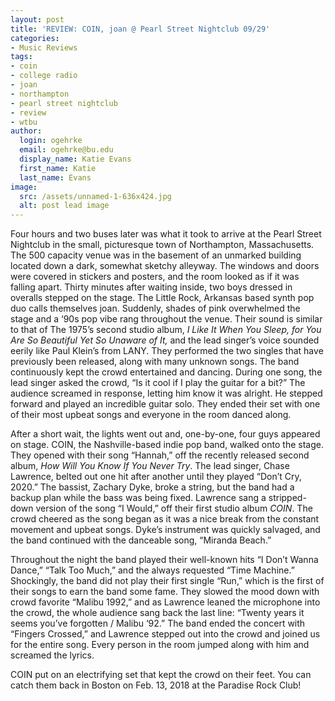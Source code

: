 ```yaml
---
layout: post
title: 'REVIEW: COIN, joan @ Pearl Street Nightclub 09/29'
categories:
- Music Reviews
tags:
- coin
- college radio
- joan
- northampton
- pearl street nightclub
- review
- wtbu
author:
  login: ogehrke
  email: ogehrke@bu.edu
  display_name: Katie Evans
  first_name: Katie
  last_name: Evans
image:
  src: /assets/unnamed-1-636x424.jpg
  alt: post lead image
---
```

Four hours and two buses later was what it took to arrive at the Pearl Street Nightclub in the small, picturesque town of Northampton, Massachusetts. The 500 capacity venue was in the basement of an unmarked building located down a dark, somewhat sketchy alleyway. The windows and doors were covered in stickers and posters, and the room looked as if it was falling apart. Thirty minutes after waiting inside, two boys dressed in overalls stepped on the stage. The Little Rock, Arkansas based synth pop duo calls themselves joan. Suddenly, shades of pink overwhelmed the stage and a ‘90s pop vibe rang throughout the venue. Their sound is similar to that of The 1975’s second studio album, _I Like It When You Sleep, for You Are So Beautiful Yet So Unaware of It,_ and the lead singer’s voice sounded eerily like Paul Klein’s from LANY. They performed the two singles that have previously been released, along with many unknown songs. The band continuously kept the crowd entertained and dancing. During one song, the lead singer asked the crowd, “Is it cool if I play the guitar for a bit?” The audience screamed in response, letting him know it was alright. He stepped forward and played an incredible guitar solo. They ended their set with one of their most upbeat songs and everyone in the room danced along.

After a short wait, the lights went out and, one-by-one, four guys appeared on stage. COIN, the Nashville-based indie pop band, walked onto the stage. They opened with their song “Hannah,” off the recently released second album, _How Will You Know If You Never Try_. The lead singer, Chase Lawrence, belted out one hit after another until they played “Don’t Cry, 2020.” The bassist, Zachary Dyke, broke a string, but the band had a backup plan while the bass was being fixed. Lawrence sang a stripped-down version of the song “I Would,” off their first studio album _COIN_. The crowd cheered as the song began as it was a nice break from the constant movement and upbeat songs. Dyke’s instrument was quickly salvaged, and the band continued with the danceable song, “Miranda Beach.”

Throughout the night the band played their well-known hits “I Don’t Wanna Dance,” “Talk Too Much,” and the always requested “Time Machine.” Shockingly, the band did not play their first single “Run,” which is the first of their songs to earn the band some fame. They slowed the mood down with crowd favorite “Malibu 1992,” and as Lawrence leaned the microphone into the crowd, the whole audience sang back the last line: “Twenty years it seems you’ve forgotten / Malibu ‘92.” The band ended the concert with “Fingers Crossed,” and Lawrence stepped out into the crowd and joined us for the entire song. Every person in the room jumped along with him and screamed the lyrics.

COIN put on an electrifying set that kept the crowd on their feet. You can catch them back in Boston on Feb. 13, 2018 at the Paradise Rock Club!